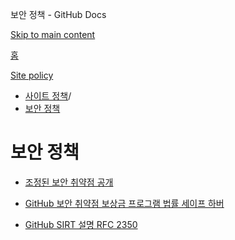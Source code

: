 보안 정책 - GitHub Docs

[Skip to main content](#main-content)

[홈](/ko)

[Site policy](/ko/site-policy)

* [사이트 정책](/ko/site-policy)/
* [보안 정책](/ko/site-policy/security-policies)

보안 정책
==========

* [조정된 보안 취약점 공개](/ko/site-policy/security-policies/coordinated-disclosure-of-security-vulnerabilities)

* [GitHub 보안 취약점 보상금 프로그램 법률 세이프 하버](/ko/site-policy/security-policies/github-bug-bounty-program-legal-safe-harbor)

* [GitHub SIRT 설명 RFC 2350](/ko/site-policy/security-policies/github-sirt-description-rfc-2350)
